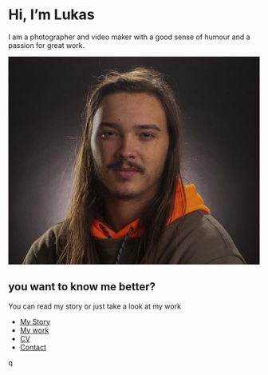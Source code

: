 # Hi, I’m Lukas 
I am a photographer and video maker with a good sense of humour and a passion for great work.

![Hi thats me](/portret2.jpg) 
## you want to know me better?
You can read my story or just take a look at my work

- [My Story](/aboutme.md) <!-- Step out of this folder and link to your home page. See: Step 2 -->
- [My work](../work.md)
- [CV](../CV.md)
- [Contact](../Contact.md)

q
